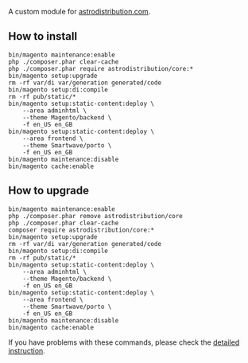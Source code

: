 A custom module for [astrodistribution.com](https://www.astrodistribution.com).

## How to install
```
bin/magento maintenance:enable
php ./composer.phar clear-cache
php ./composer.phar require astrodistribution/core:*
bin/magento setup:upgrade
rm -rf var/di var/generation generated/code
bin/magento setup:di:compile
rm -rf pub/static/*
bin/magento setup:static-content:deploy \
	--area adminhtml \
	--theme Magento/backend \
	-f en_US en_GB
bin/magento setup:static-content:deploy \
	--area frontend \
	--theme Smartwave/porto \
	-f en_US en_GB
bin/magento maintenance:disable
bin/magento cache:enable
```

## How to upgrade
```
bin/magento maintenance:enable
php ./composer.phar remove astrodistribution/core
php ./composer.phar clear-cache
composer require astrodistribution/core:*
bin/magento setup:upgrade
rm -rf var/di var/generation generated/code
bin/magento setup:di:compile
rm -rf pub/static/*
bin/magento setup:static-content:deploy \
	--area adminhtml \
	--theme Magento/backend \
	-f en_US en_GB
bin/magento setup:static-content:deploy \
	--area frontend \
	--theme Smartwave/porto \
	-f en_US en_GB
bin/magento maintenance:disable
bin/magento cache:enable
```

If you have problems with these commands, please check the [detailed instruction](https://mage2.pro/t/263).